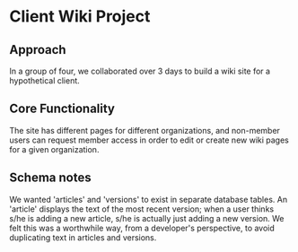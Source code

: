 # Client Wiki Project

## Approach
In a group of four, we collaborated over 3 days to build a wiki site for a hypothetical client. 

## Core Functionality
The site has different pages for different organizations, and non-member users can request member access in order to edit or create new wiki pages for a given organization.

## Schema notes
We wanted 'articles' and 'versions' to exist in separate database tables. An 'article' displays the text of the most recent version; when a user thinks s/he is adding a new article, s/he is actually just adding a new version. We felt this was a worthwhile way, from a developer's perspective, to avoid duplicating text in articles and versions.

